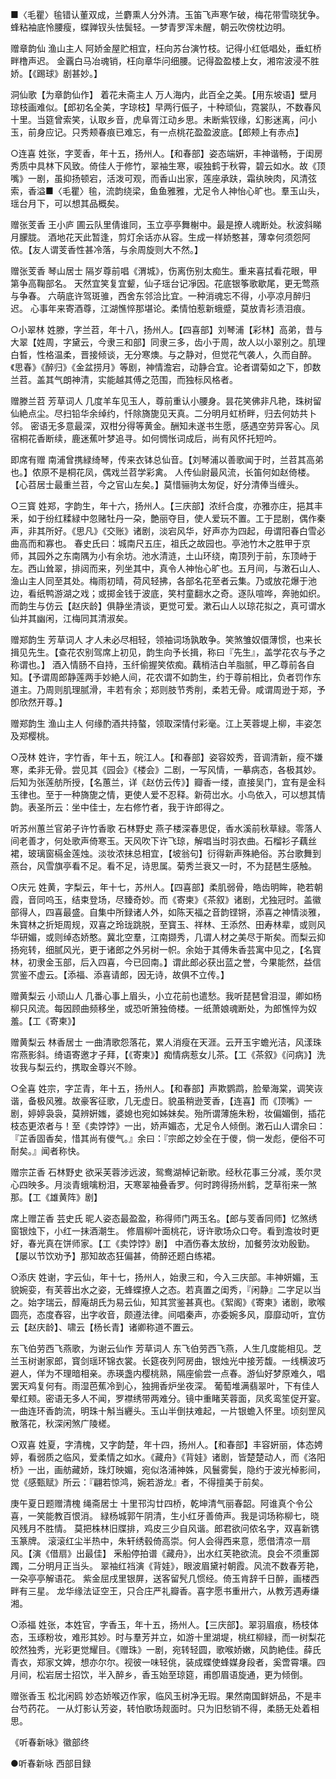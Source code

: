 <!-- { "loadSidebar": true } -->
■〈毛瞿〉毺错认董双成，兰麝熏人分外清。玉笛飞声寒乍破，梅花带雪晓犹争。蜂粘袖底怜腰瘦，蝶亸钗头怯鬓轻。一梦青罗浑未醒，朝云吹傍枕边明。

赠章韵仙
渔山主人
阿娇金屋贮相宜，枉向苏台演竹枝。记得小红低唱处，垂虹桥畔橹声迟。
金覊白马冶魂销，枉向章华问细腰。记得盈盈楼上女，湘帘波浸不胜娇。【《踢球》剧甚妙。】

洞仙歌【为章韵仙作】
着花未斋主人
万人海内，此百全之美。【用东坡语】壁月琼枝画难似。【郎初名全美，字琼枝】早两行侲子，十种顽仙，霓裳队，不数春风十里。当筵曾索笑，认取乡音，虎阜胥江动乡思。未断紫钗缘，幻影迷离，问小玉，前身应记。只秀颊春痕已难忘，有一点桃花盈盈波底。【郎颊上有赤点】

○连喜
姓张，字芰香，年十五，扬州人。【和春部】姿态端姸，丰神谐畅，于闺房秀质中具林下风致。倚佳人于修竹，翠袖生寒，唳独鹤于秋霄，碧云如水。故《顶嘴》一剧，虽抑扬顿宕，活泼可观，而香山出家，莲座承趺，霜纨映肉，风清弦索，香溢■〈毛瞿〉毺，流韵绕梁，鱼鱼雅雅，尤足令人神怡心旷也。羣玉山头，瑶台月下，可以想其品概矣。

赠张芰香
王小庐
圃云队里倩谁同，玉立亭亭舞榭中。最是撩人魂断处。秋波斜睇月朦胧。
酒地花天此暂逢，剪灯余话亦从容。生成一样娇憨甚，薄幸何须怨阿侬。【友人谓芰香性甚冷落，与余周旋则大不然。】

赠张芰香
琴山居士
隔岁尊前唱《渭城》，伤离伤别太痴生。重来喜拭看花眼，甲第争高鞠部名。
天然宜笑复宜颦，仙子瑶台记凈因。花底银筝歌歇尾，更无莺燕与争春。
六萌底许驾斑骓，西舍东邻洽比宜。一种消魂忘不得，小亭凉月醉归迟。
心事年来寄酒尊，江湖憔悴那堪论。柔情怕惹新蛾蹙，莫放青衫渍泪痕。

○小翠林
姓滕，字兰苕，年十八，扬州人。【四喜部】刘琴浦【彩林】高弟，昔与大翠【姓周，字黛云，今隶三和部】同隶三多，齿小于周，故人以小翠别之。肌理白晳，性格温柔，晋接倾谈，无分寒燠。与之静对，但觉花气袭人，久而自醉。《思春》《醉归》《金盆捞月》等剧，神情澹宕，动静合宜。论者谓菊如之下，卽数兰苕。盖其气朗神清，实能越其傅之范围，而独标风格者。

赠滕兰苕
芳草词人
几度羊车见玉人，尊前重认小腰身。昙花笑佛非凡艳，珠树留仙絶点尘。尽扫铅华余绰约，忏除旖旎见天真。二分明月虹桥畔，归去何妨共卜邻。
密语无多意最深，双柑分得等黄金。酬知未遂书生愿，感遇空劳异客心。凤宿桐花香断续，鹿迷蕉叶梦追寻。如何惆怅词成后，尚有风怀托短吟。

即席有赠
南浦曾携緑绮琴，传来衣钵总仙音。【刘琴浦以善歌闻于时，兰苕其高弟也。】侬原不是桐花凤，偶戏兰苕学彩禽。
人传仙尉最风流，长笛何如赵倚楼。【心苕居士最重兰苕，今之官山左矣。】莫惜骊驹太匆促，好分清俸当缠头。

○三寳
姓郑，字韵生，年十六，扬州人。【三庆部】浓纤合度，亦雅亦庄，挹其丰釆，如于纷红糅緑中忽赌牡丹一朶，艶丽夺目，使人爱玩不置。工于昆剧，偶作秦声，非其所好。《思凡》《交账》诸剧，淡宕风华，好声亦为四起，毋谓阳春白雪必曲高而和寡也。
春史氏曰：城南尺五庄，祖氏之故园也。亭池竹木之胜甲于京师，其园外之东南隅为小有余坊。池水清涟，土山环绕，南顶列于前，东顶峙于左。西山耸翠，排闼而来，列坐其中，真令人神怡心旷也。五月间，与潄石山人、渔山主人同至其处。梅雨初晴，荷风轻拂，各部名花至者云集。乃或放花爆于池边，看纸鸭游湖之戏；或掷金钱于波底，笑村童翻水之奇。逐队喧哗，奔驰如织。而韵生与仿云【赵庆龄】俱静坐清谈，更觉可爱。漱石山人以琼花拟之，真可谓水仙并其幽闲，江梅同其清淑矣。

赠郑韵生
芳草词人
才人未必尽相轻，领袖词场孰敢争。笑煞雏奴儇薄惯，也来长揖见先生。【查花农别驾席上初见，韵生向予长揖，称曰『先生』，盖学花农与予之称谓也。】
酒入情肠不自持，玉纤偷握笑侬痴。藕梢洁白羊脂腻，甲乙尊前各自知。【予谓周郎静莲两手妙絶人间，花农谓不如韵生，约于尊前相比，负者罚作东道主。乃周则肌理腻滑，丰若有余；郑则肢节秀削，柔若无骨。咸谓周逊于郑，予卽欣然开尊。】

赠郑韵生
渔山主人
何缘酌酒共持螯，领取深情付彩毫。江上芙蓉堤上柳，丰姿怎及郑樱桃。

○茂林
姓许，字竹香，年十五，皖江人。【和春部】姿容姣秀，音调清新，瘦不嫌寒，柔非无骨。尝见其《园会》《楼会》二剧，一写风情，一摹病态，各极其妙。后知为张莲舫所授，【名蕙兰，详《赵仿云传》】瓣香一缕，直接吴门，宜有是金科玉律也。至于一种旖旎之情，更使人爱不忍释。新荷岀水。小鸟依入，可以想其情韵。表圣所云：坐中佳士，左右修竹者，我于许郎得之。

听苏州蕙兰官弟子许竹香歌
石林野史
燕子楼深春思促，香水溪前秋草緑。零落人间老善才，何处歌声倚寒玉。天风吹下许飞琼，解唱当时羽衣曲。石榴衫子藕丝裙，玻璃窗槅金莲烛。淡妆浓抹总相宜，【坡翁句】衍得新声殊絶俗。苏台歌舞到燕台，风雪旗亭看不足。看不足，诗思属。菊秀兰衰又一时，不为琵琶生感触。

○庆元
姓黄，字梨云，年十七，苏州人。【四喜部】柔肌弱骨，皓齿明眸，艳若朝霞，音同呜玉，结束登场，尽臻奇妙。而《寄柬》《茶叙》诸剧，尤独冠时。盖徽部得人，四喜最盛。自集中所録诸人外，如陈天福之音韵铿锵，添喜之神情淡雅，朱寳林之折矩周规，双喜之玲珑跳脱，至寳玉、祥林、王添然、田寿林辈，或则风华研媚，或则绰态娇憨。冀北空羣，江南撷秀，几谓人材之美尽于斯矣。而梨云抑扬宛转，细腻风光，更于诸郎之外另树一帜。余始于其傅朱香芸寓中见之，【名寳林，初隶金玉部，后入四喜，今已回南。】谓此郎必获出蓝之誉，今果能然，益信赏鉴不虚云。【添福、添喜请郎，因无诗，故俱不立传。】

赠黄梨云
小顽山人
几番心事上眉头，小立花前也遣愁。我听琵琶曾泪湿，卿如杨柳只风流。每因顾曲频移坐，或恐听箫独倚楼。一纸萧娘魂断处，为郎憔悴为奴羞。【工《寄柬》】

赠黄梨云
林香居士
一曲清歌怨落花，累人消瘦在天涯。云开玉宇蟾光洁，风漾珠帘燕影斜。绮语寄邀才子拜，【《寄柬》】痴情病惹女儿茶。【工《茶叙》《问病》】洗妆我与梨云约，携取金尊兴不赊。

○全喜
姓宗，字芷青，年十五，扬州人。【和春部】声欺鹦鹉，脸晕海棠，调笑诙谐，备极风雅。故豪客征歌，几无虚日。貌虽稍逊芰香，【连喜】而《顶嘴》一剧，婷婷袅袅，莫辨姸媸，婆媳也宛如姊妹矣。殆所谓薄施朱粉，妆偏媚倒，插花枝态更浓者与！至《卖饽饽》一出，娇声媚态，尤足令人倾倒。潄石山人谓余曰：『芷香固香矣，惜其尚有儍气。』余曰：『宗郎之妙全在于儍，倘一发彪，便俗不可耐矣。』闻者称快。

赠宗芷香
石林野史
欲采芙蓉涉远波，鸳鸯湖棹记新歌。经秋花事三分减，羡尔灵心四映多。月淡青蛾噙粉泪，天寒翠袖叠香罗。何时跨得扬州鹤，芝草衔来一煞那。【工《雄黄阵》剧】

席上赠芷香
芸史氏
昵人姿态最盈盈，称得师门两玉名。【郎与芰香同师】忆煞绣窗银烛下，小红一抹酒潮生。
修眉柳叶面桃花，讶许歌场众口夸。看到澹妆时更好，春光真在饼师家。【工《卖饽饽》剧】
中酒伤春太放纷，加餐劳汝劝殷勤。【屡以节饮劝予】那知故态狂偏甚，倚醉还题白练裙。

○添庆
姓谢，字云仙，年十七，扬州人，始隶三和，今入三庆部。丰神妍媚，玉貌婉娈，有芙蓉出水之姿，无蜂蝶撩人之态。若真置之闺秀，『闲静』二字足以当之。始字瑞云，醇庵胡氏为易云仙，知其赏鉴甚真也。《絮阁》《寄柬》诸剧，歌喉圆亮，态度舂容，出字收音，颇遵法律。间唱秦声，亦委婉多风，靡靡动听，宜仿云【赵庆龄】、啸云【杨长青】诸卿称道不置云。

东飞伯劳西飞燕歌，为谢云仙作
芳草词人
东飞伯劳西飞燕，人生几度能相见。芝兰玉树谢家郎，寳剑瑶环锦衣裳。长筵夜列阿房曲，银烛光中接芳馥。一线横波巧避人，佯为不理暗相亲。赤瑛盏内樱桃熟，隔座偷尝一点春。游仙好梦原难久，唱罢天鸡复何有。雨湿芭蕉冷到心，独拥香炉坐夜深。
葡萄堆满翡翠叶，下有佳人晕红颊。密语无多人不闻，罗襟绣带两难分。镜中重睹芙蓉面，凤炙鸾笙促开宴。一曲连环香韵流，明珠十斛当纒头。玉山半倒扶难起，一片银蟾入怀里。顷刻罡风散落花，秋深闲煞广陵槎。

○双喜
姓夏，字清槐，又字韵楚，年十四，扬州人。【和春部】丰容姸丽，体态娉婷，看弱质之临风，爱柔情之如水。《藏舟》《背娃》诸剧，皆楚楚动人，而《洛阳桥》一出，画舫藏娇，珠灯映媚，宛似洛浦神姝，风鬟雾鬓，隐约于波光棹影间，觉《感甄赋》所云：『翩若惊鸿，婉若游龙』者，不得擅美于前矣。

庚午夏日题赠清槐
绳斋居士
十里邗沟廿四桥，乾坤清气丽春韶。阿谁真个令公喜，一笑能教百恨消。
緑杨城郭午阴清，生小红牙善倚声。我是词场称柳七，晓风残月不胜情。
莫把株林旧牒排，鸡皮三少自风谐。郎君欲问侬名字，双喜新镌玉篆牌。
滚滚红尘半热中，朱轩绣毂倚高崇。何人会得西来意，愿借清凉一扇风。【演《借扇》出最佳】
釆船停拍谱《藏舟》，出水红芙艳欲流。良会不须重踯躅，二分明月正当头。
翠袖红裆演《背娃》，眼波眉黛衬朝霞。风流不数春芳艳，一朶亭亭解语花。
紫金屈戌里银屏，送客留髠几惯经。倚玉肯辞千日醉，画楼西畔有三星。
龙华缘法证空王，只合庄严礼瓣香。喜字愿书重卅六，从教芳遇寿缣湘。

○添福
姓张，本姓官，字香玉，年十五，扬州人。【三庆部】。翠羽眉痕，杨枝体态，玉琢粉妆，难形其妙。时与羣芳并立，如游十里湖堤，桃红柳緑，而一树梨花皎然独秀，光彩更觉耀目。《赠珠》一剧，宛转轻圆，歌喉娇嫩，风韵絶佳。薛氏青衣，郑家文婢，想亦尔尔。视彼一味轻佻，装成蝶使蜂媒身段者，奚啻霄壤。四月间，松岩居士招饮，半入醉乡，香玉始至琼筵，甫卽眉语旋通，更为倾倒。

赠张香玉
松北闲鸥
妙态娇喉迈作家，临风玉树净无瑕。果然南国鲜妍品，不是丰台芍药花。
一从灯影认芳姿，转怕歌场觌面时。只为旧愁销不得，柔肠无处着相思。

《听春新咏》徽部终

●听春新咏
西部目録
